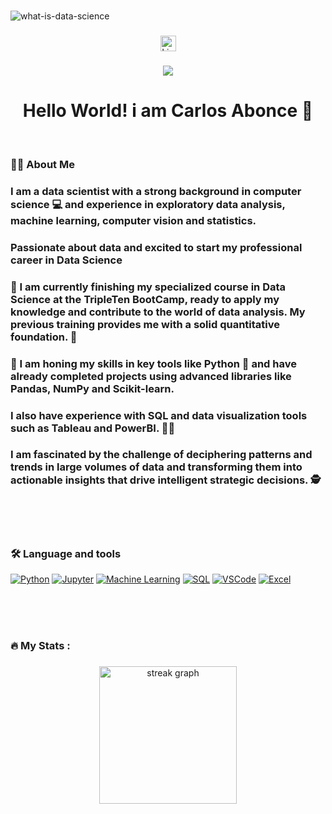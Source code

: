 #

<!-- -->

![what-is-data-science](https://github.com/CarlosAbonce/CarlosAbonce/assets/81392754/e23ba841-735e-434e-8573-354ee5d4d8d2)


<div align="center">
 
</div>

###

<div align="center">
  <a href="https://www.linkedin.com/in/carlos-abonce">
  <img src="https://img.shields.io/static/v1?message=LinkedIn&logo=linkedin&label=&color=0077B5&logoColor=white&labelColor=&style=for-the-badge" height="25" alt="LinkedIn logo" />
</a>
</div>

###


<div align="center">
  <a href="https://github.com/CarlosAbonce">
    <img src="https://visitor-badge.laobi.icu/badge?page_id=CarlosAbonce.CarlosAbonce" />
  </a>
</div>





<h1 align="center"> Hello World! i am Carlos Abonce 👋</h1>

<br>


<h3 align="left">👩‍💻  About Me</h3>

### I am a data scientist with a strong background in computer science 💻 and experience in exploratory data analysis, machine learning, computer vision and statistics.

### Passionate about data and excited to start my professional career in Data Science

### 🔭 I am currently finishing my specialized course in Data Science at the TripleTen BootCamp, ready to apply my knowledge and contribute to the world of data analysis. My previous training provides me with a solid quantitative foundation. 💪

### 🌱 I am honing my skills in key tools like Python 📘 and have already completed projects using advanced libraries like Pandas, NumPy and Scikit-learn.

### I also have experience with SQL and data visualization tools such as Tableau and PowerBI. 🧑‍💻

### I am fascinated by the challenge of deciphering patterns and trends in large volumes of data and transforming them into actionable insights that drive intelligent strategic decisions. 🕵️


<br>
<br>
<br>


<h3 align="left">🛠 Language and tools</h3>

[![Python](https://img.shields.io/badge/Python-yellow?style=for-the-badge&logo=python&logoColor=white&labelColor=101010)]()
[![Jupyter](https://img.shields.io/badge/Jupyter-orange?style=for-the-badge&logo=jupyter&logoColor=white&labelColor=101010)]()
[![Machine Learning](https://img.shields.io/badge/Machine%20Learning-blueviolet?style=for-the-badge&logo=TensorFlow&logoColor=white&labelColor=101010)]()
[![SQL](https://img.shields.io/badge/SQL-4479A1?style=for-the-badge&logo=MySQL&logoColor=white&labelColor=101010)]()
[![VSCode](https://img.shields.io/badge/Visual%20Studio%20Code-007ACC?style=for-the-badge&logo=visual-studio-code&logoColor=white&labelColor=101010)]()
[![Excel](https://img.shields.io/badge/Excel-217346?style=for-the-badge&logo=microsoft-excel&logoColor=white&labelColor=101010)]()


<br>
<br>
<br>


<div align="left">

</div>

###

<h3 align="left">🔥   My Stats :</h3>

###

<div align="center">
  <img src="https://streak-stats.demolab.com?user=CarlosAbonce&locale=en&mode=daily&theme=dark&hide_border=false&border_radius=5&order=3" height="220" alt="streak graph"  />
</div>

